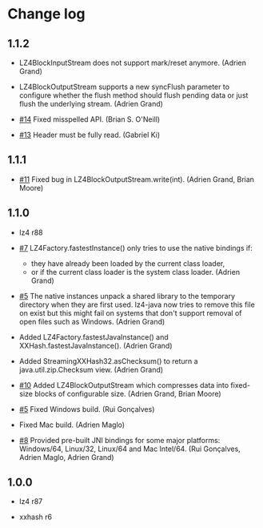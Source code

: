 # Change log

## 1.1.2

 - LZ4BlockInputStream does not support mark/reset anymore. (Adrien Grand)

 - LZ4BlockOutputStream supports a new syncFlush parameter to configure whether
   the flush method should flush pending data or just flush the underlying
   stream. (Adrien Grand)

 - [#14](http://github.com/jpountz/lz4-java/issues/14)
   Fixed misspelled API. (Brian S. O'Neill)

 - [#13](http://github.com/jpountz/lz4-java/issues/13)
   Header must be fully read. (Gabriel Ki)

## 1.1.1

 - [#11](http://github.com/jpountz/lz4-java/issues/11)
   Fixed bug in LZ4BlockOutputStream.write(int). (Adrien Grand, Brian Moore)

## 1.1.0

 - lz4 r88

 - [#7](http://github.com/jpountz/lz4-java/issues/7)
   LZ4Factory.fastestInstance() only tries to use the native bindings if:
   - they have already been loaded by the current class loader,
   - or if the current class loader is the system class loader.
   (Adrien Grand)

 - [#5](http://github.com/jpountz/lz4-java/issues/5)
   The native instances unpack a shared library to the temporary directory when
   they are first used. lz4-java now tries to remove this file on exist but
   this might fail on systems that don't support removal of open files such as
   Windows. (Adrien Grand)

 - Added LZ4Factory.fastestJavaInstance() and XXHash.fastestJavaInstance().
   (Adrien Grand)

 - Added StreamingXXHash32.asChecksum() to return a java.util.zip.Checksum
   view. (Adrien Grand)

 - [#10](http://github.com/jpountz/lz4-java/issues/10)
   Added LZ4BlockOutputStream which compresses data into fixed-size blocks of
   configurable size.
   (Adrien Grand, Brian Moore)

 - [#5](http://github.com/jpountz/lz4-java/issues/5)
   Fixed Windows build. (Rui Gonçalves)

 - Fixed Mac build. (Adrien Maglo)

 - [#8](http://github.com/jpountz/lz4-java/issues/5)
   Provided pre-built JNI bindings for some major platforms: Windows/64,
   Linux/32, Linux/64 and Mac Intel/64. (Rui Gonçalves, Adrien Maglo,
   Adrien Grand)

## 1.0.0

 - lz4 r87

 - xxhash r6
